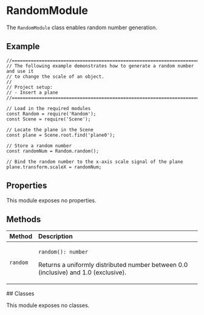 # RandomModule

The `RandomModule` class enables random number generation.

## Example

```text
//==============================================================================
// The following example demonstrates how to generate a random number and use it
// to change the scale of an object.
//
// Project setup:
// - Insert a plane
//==============================================================================

// Load in the required modules
const Random = require('Random');
const Scene = require('Scene');

// Locate the plane in the Scene
const plane = Scene.root.find('plane0');

// Store a random number
const randomNum = Random.random();

// Bind the random number to the x-axis scale signal of the plane
plane.transform.scaleX = randomNum;
```

## Properties

This module exposes no properties.

## Methods

<table>
  <thead>
    <tr>
      <th style="text-align:left">Method</th>
      <th style="text-align:left">Description</th>
    </tr>
  </thead>
  <tbody>
    <tr>
      <td style="text-align:left"><code>random</code>
      </td>
      <td style="text-align:left">
        <p><code>random(): number</code>
        </p>
        <p>Returns a uniformly distributed number between 0.0 (inclusive) and 1.0
          (exclusive).</p>
      </td>
    </tr>
  </tbody>
</table>## Classes

This module exposes no classes.

